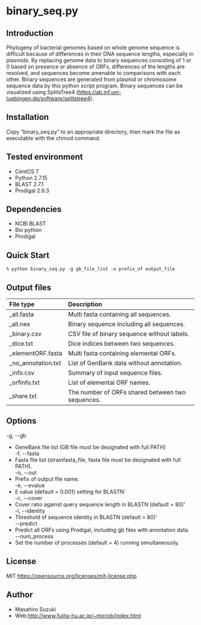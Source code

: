 # binary_seq.py

## Introduction
Phylogeny of bacterial genomes based on whole genome sequence is difficult because of differences in their DNA sequence lengths, especially in plasmids. By replacing genome data to binary sequences consisting of 1 or 0 based on presence or absence of ORFs, differences of the lengths are resolved, and sequences become amenable to comparisons with each other. Binary sequences are generated from plasmid or chromosome sequence data by this python script program. Binary sequences can be visualized using SplitsTree4 (https://ab.inf.uni-tuebingen.de/software/splitstree4).

## Installation
Copy “binary_seq.py” to an appropriate directory, then mark the file as executable with the chmod command.

## Tested environment
- CentOS 7
- Python 2.7.15
- BLAST 2.7.1
- Prodigal 2.6.3

## Dependencies
- NCBI BLAST
- Bio python
- Prodigal 

## Quick Start
```% python binary_seq.py -g gb_file_list -o prefix_of output_file```

## Output files
| File type | Description |
|:----------|:------------|
| _all.fasta | Multi fasta containing all sequences. |
| _all.nex | Binary sequence including all sequences. |
| _binary.csv | CSV file of binary sequence without labels. |
| _dice.txt	 | Dice indices between two sequences. |
| _elementORF.fasta | Multi fasta containing elemental ORFs. |
| _no_annotation.txt | List of GenBank data without annotation. |
| _info.csv	 | Summary of input sequence files. |
| _orfinfo.txt | List of elemental ORF names. |
| _share.txt | The number of ORFs shared between two sequences. |

## Options
-g, --gb
- GeneBank file list (GB file must be designated with full PATH)  
-f, --fasta
- Fasta file list (strain<TAB>fasta_file, fasta file must be designated with full PATH).  
-o, --out
- Prefix of output file name.  
-e, --evalue
- E value (default = 0.001) setting for BLASTN'  
-c, --cover
- Cover ratio against query sequence length in BLASTN (default = 80)'  
-i, --identity
- Threshold of sequence identity in BLASTN (default = 80)'  
--predict
- Predict all ORFs using Prodigal, including gb files with annotation data.  
--num_process
- Set the number of processes (default = 4) running simultaneously.

## License
MIT
https://opensource.org/licenses/mit-license.php

## Author
- Masahiro Suzuki
- Web:http://www.fujita-hu.ac.jp/~microb/index.html
